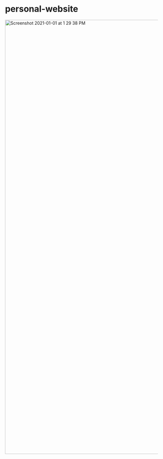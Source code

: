 # personal-website

<img width="1427" alt="Screenshot 2021-01-01 at 1 29 38 PM" src="https://user-images.githubusercontent.com/72615608/103439609-47b63300-4c36-11eb-985f-f1484611dc93.png">
